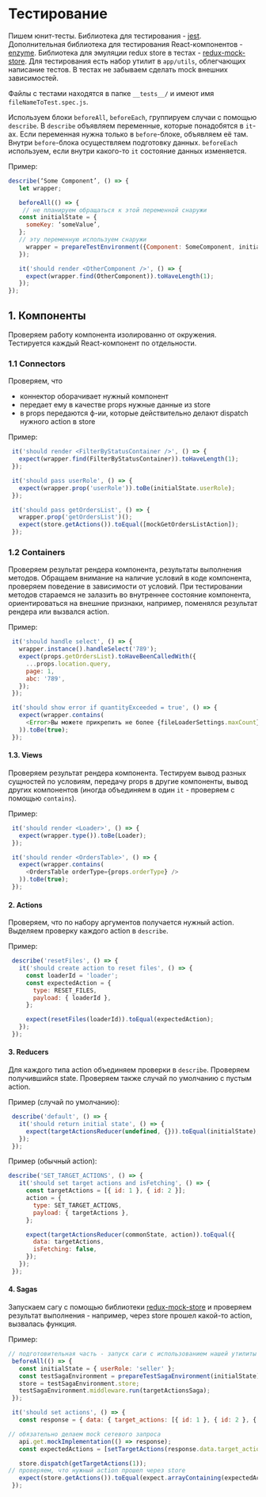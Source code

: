 Тестирование
============

Пишем юнит-тесты.
Библиотека для тестирования - [jest](https://facebook.github.io/jest/).
Дополнительная библиотека для тестирования React-компонентов - [enzyme](http://airbnb.io/enzyme/).
Библиотека для эмуляции redux store в тестах - [redux-mock-store](https://github.com/arnaudbenard/redux-mock-store).
Для тестирования есть набор утилит в `app/utils`, облегчающих написание тестов.
В тестах не забываем сделать mock внешних зависимостей.

Файлы с тестами находятся в папке `__tests__/` и имеют имя `fileNameToTest.spec.js`.

Используем блоки `beforeAll`, `beforeEach`, группируем случаи с помощью `describe`.
В `describe` объявляем переменные, которые понадобятся в `it`-ах.
Если переменная нужна только в `before`-блоке, объявляем её там.
Внутри `before`-блока осуществляем подготовку данных.
`beforeEach` используем, если внутри какого-то `it` состояние данных изменяется.

Пример:

```javascript
describe(‘Some Component’, () => {
   let wrapper;

   beforeAll(() => {
    // не планируем обращаться к этой переменной снаружи
   const initialState = {
     someKey: ‘someValue’,
   };
   // эту переменную используем снаружи
     wrapper = prepareTestEnvironment({Component: SomeComponent, initialState});
   });

   it('should render <OtherComponent />', () => {
     expect(wrapper.find(OtherComponent)).toHaveLength(1);
   });
});
```


## 1. Компоненты

Проверяем работу компонента изолированно от окружения.
Тестируется каждый React-компонент по отдельности.

### 1.1 Connectors

Проверяем, что
 * коннектор оборачивает нужный компонент
 * передает ему в качестве props нужные данные из store
 * в props передаются ф-ии, которые действительно делают dispatch нужного action в store

Пример:
```javascript
 it('should render <FilterByStatusContainer />', () => {
   expect(wrapper.find(FilterByStatusContainer)).toHaveLength(1);
 });

 it('should pass userRole', () => {
   expect(wrapper.prop('userRole')).toBe(initialState.userRole);
 });

 it('should pass getOrdersList', () => {
   wrapper.prop('getOrdersList')();
   expect(store.getActions()).toEqual([mockGetOrdersListAction]);
 });
```

### 1.2 Containers

Проверяем результат рендера компонента, результаты выполнения методов.
Обращаем внимание на наличие условий в коде компонента, проверяем поведение в зависимости от условий.
При тестировании методов стараемся не залазить во внутреннее состояние компонента, ориентироваться на внешние 
признаки, например, поменялся результат рендера или вызвался action.

Пример:

```javascript
 it('should handle select', () => {
   wrapper.instance().handleSelect('789');
   expect(props.getOrdersList).toHaveBeenCalledWith({
     ...props.location.query,
     page: 1,
     abc: '789',
   });
 });

 it('should show error if quantityExceeded = true', () => {
   expect(wrapper.contains(
     <Error>Вы можете прикрепить не более {fileLoaderSettings.maxCount} файлов</Error>
   )).toBe(true);
 });
```

#### 1.3. Views

Проверяем результат рендера компонента.
Тестируем вывод разных сущностей по условиям, передачу props в другие компоненты, вывод других компонентов 
(иногда объединяем в один `it` - проверяем  с помощью `contains`).

Пример:

```javascript
 it('should render <Loader>', () => {
   expect(wrapper.type()).toBe(Loader);
 });

 it('should render <OrdersTable>', () => {
   expect(wrapper.contains(
     <OrdersTable orderType={props.orderType} />
   )).toBe(true);
 });
```


#### 2. Actions

Проверяем, что по набору аргументов получается нужный action. Выделяем проверку каждого action в `describe`.

Пример:

```javascript
 describe('resetFiles', () => {
   it('should create action to reset files', () => {
     const loaderId = 'loader';
     const expectedAction = {
       type: RESET_FILES,
       payload: { loaderId },
     };

     expect(resetFiles(loaderId)).toEqual(expectedAction);
   });
 });
```


#### 3. Reducers

Для каждого типа action объединяем проверки в `describe`. Проверяем получившийся state. Проверяем также случай по 
умолчанию с пустым action.

Пример (случай по умолчанию):

```javascript
 describe('default', () => {
   it('should return initial state', () => {
     expect(targetActionsReducer(undefined, {})).toEqual(initialState);
   });
 });
```

Пример (обычный action):

```javascript
describe('SET_TARGET_ACTIONS', () => {
   it('should set target actions and isFetching', () => {
     const targetActions = [{ id: 1 }, { id: 2 }];
     action = {
       type: SET_TARGET_ACTIONS,
       payload: { targetActions },
     };

     expect(targetActionsReducer(commonState, action)).toEqual({
       data: targetActions,
       isFetching: false,
     });
   });
 });
```

#### 4. Sagas

Запускаем сагу с помощью библиотеки [redux-mock-store](https://github.com/arnaudbenard/redux-mock-store) и проверяем 
результат выполнения - например, через store прошел какой-то action, вызвалась функция.

Пример:

```javascript
// подготовительная часть - запуск саги с использованием нашей утилиты prepareTestSagaEnvironment
 beforeAll(() => {
   const initialState = { userRole: 'seller' };
   const testSagaEnvironment = prepareTestSagaEnvironment(initialState);
   store = testSagaEnvironment.store;
   testSagaEnvironment.middleware.run(targetActionsSaga);
 });

 it('should set actions', () => {
   const response = { data: { target_actions: [{ id: 1 }, { id: 2 }, { id: 3 }] } };

// обязательно делаем mock сетевого запроса
   api.get.mockImplementation(() => response);
   const expectedActions = [setTargetActions(response.data.target_actions)];

   store.dispatch(getTargetActions(1));
// проверяем, что нужный action прошел через store
   expect(store.getActions()).toEqual(expect.arrayContaining(expectedActions));
 });
```
